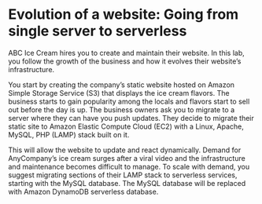 # Evolution of a website: Going from single server to serverless

ABC Ice Cream hires you to create and maintain their website. In this lab, you follow the growth of the business and how it evolves their website’s infrastructure.

You start by creating the company’s static website hosted on Amazon Simple Storage Service (S3) that displays the ice cream flavors. The business starts to gain popularity among the locals and flavors start to sell out before the day is up. The business owners ask you to migrate to a server where they can have you push updates. They decide to migrate their static site to Amazon Elastic Compute Cloud (EC2) with a Linux, Apache, MySQL, PHP (LAMP) stack built on it.

This will allow the website to update and react dynamically. Demand for AnyCompany’s ice cream surges after a viral video and the infrastructure and maintenance becomes difficult to manage. To scale with demand, you suggest migrating sections of their LAMP stack to serverless services, starting with the MySQL database. The MySQL database will be replaced with Amazon DynamoDB serverless database.